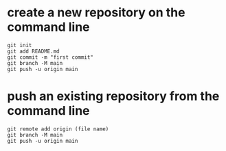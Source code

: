 <h1> create a new repository on the command line</h1>

```
git init
git add README.md
git commit -m "first commit"
git branch -M main
git push -u origin main
```
<h1> push an existing repository from the command line</h1>

```
git remote add origin (file name)
git branch -M main
git push -u origin main
```
